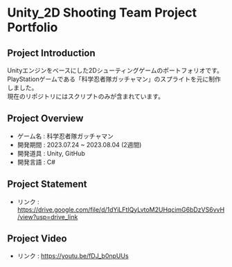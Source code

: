 # Unity_2D Shooting Team Project Portfolio
## Project Introduction
Unityエンジンをベースにした2Dシューティングゲームのポートフォリオです。
<br/>PlayStationゲームである「科学忍者隊ガッチャマン」のスプライトを元に制作しました。
<br/>現在のリポジトリにはスクリプトのみが含まれています。

## Project Overview
- ゲーム名 : 科学忍者隊ガッチャマン
- 開発期間 : 2023.07.24 ~ 2023.08.04 (2週間)
- 開発道具 : Unity, GitHub
- 開発言語 : C#

## Project Statement
- リンク : https://drive.google.com/file/d/1dYiLFtIQyLvtoM2UHqcimG6bDzVS6vvH/view?usp=drive_link

## Project Video
- リンク : https://youtu.be/fDJ_b0npUUs
